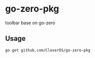 # go-zero-pkg
toolbar base on go-zero 

## Usage
```shell
go get github.com/CloverOS/go-zero-pkg 
```